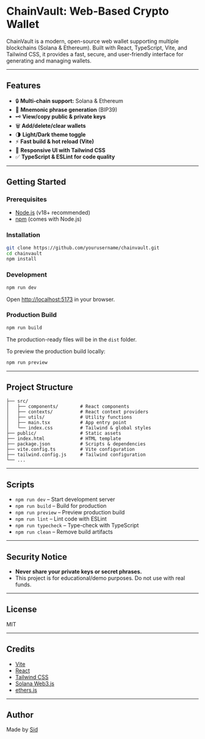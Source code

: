 # ChainVault: Web-Based Crypto Wallet

ChainVault is a modern, open-source web wallet supporting multiple blockchains (Solana & Ethereum). Built with React, TypeScript, Vite, and Tailwind CSS, it provides a fast, secure, and user-friendly interface for generating and managing wallets.

---

## Features

- 🔒 **Multi-chain support:** Solana & Ethereum
- 🪪 **Mnemonic phrase generation** (BIP39)
- 🗝️ **View/copy public & private keys**
- 🗑️ **Add/delete/clear wallets**
- 🌗 **Light/Dark theme toggle**
- ⚡ **Fast build & hot reload (Vite)**
- 🎨 **Responsive UI with Tailwind CSS**
- ✅ **TypeScript & ESLint for code quality**

---

## Getting Started

### Prerequisites

- [Node.js](https://nodejs.org/) (v18+ recommended)
- [npm](https://www.npmjs.com/) (comes with Node.js)

### Installation

```sh
git clone https://github.com/yourusername/chainvault.git
cd chainvault
npm install
```

### Development

```sh
npm run dev
```
Open [http://localhost:5173](http://localhost:5173) in your browser.

### Production Build

```sh
npm run build
```
The production-ready files will be in the `dist` folder.

To preview the production build locally:
```sh
npm run preview
```

---

## Project Structure

```
├── src/
│   ├── components/        # React components
│   ├── contexts/          # React context providers
│   ├── utils/             # Utility functions
│   ├── main.tsx           # App entry point
│   └── index.css          # Tailwind & global styles
├── public/                # Static assets
├── index.html             # HTML template
├── package.json           # Scripts & dependencies
├── vite.config.ts         # Vite configuration
├── tailwind.config.js     # Tailwind configuration
└── ...
```

---

## Scripts

- `npm run dev` – Start development server
- `npm run build` – Build for production
- `npm run preview` – Preview production build
- `npm run lint` – Lint code with ESLint
- `npm run typecheck` – Type-check with TypeScript
- `npm run clean` – Remove build artifacts

---

## Security Notice

- **Never share your private keys or secret phrases.**
- This project is for educational/demo purposes. Do not use with real funds.

---

## License

MIT

---

## Credits

- [Vite](https://vitejs.dev/)
- [React](https://react.dev/)
- [Tailwind CSS](https://tailwindcss.com/)
- [Solana Web3.js](https://github.com/solana-labs/solana-web3.js)
- [ethers.js](https://docs.ethers.org/)

---

## Author

Made by [Sid](https://twitter.com/yourtwitterhandle)
